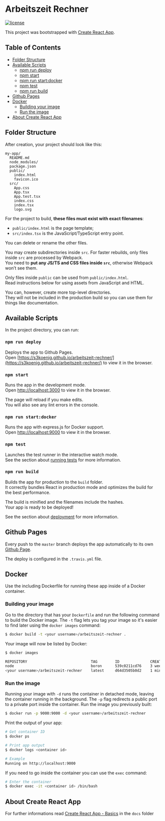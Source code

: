 # Arbeitszeit Rechner

[![license](https://img.shields.io/github/license/s3koenig/arbeitszeit-rechner.svg)]()

This project was bootstrapped with [Create React App](https://github.com/facebookincubator/create-react-app).

## Table of Contents

- [Folder Structure](#folder-structure)
- [Available Scripts](#available-scripts)
  - [npm run deploy](#npm-run-deploy)
  - [npm start](#npm-start)
  - [npm run start:docker](#npm-run-startdocker)
  - [npm test](#npm-test)
  - [npm run build](#npm-run-build)
- [Github Pages](#github-pages)
- [Docker](#docker)
  - [Building your image](#building-your-image)
  - [Run the image](#run-the-image)
- [About Create React App](#about-create-react-app)

## Folder Structure

After creation, your project should look like this:

```
my-app/
  README.md
  node_modules/
  package.json
  public/
    index.html
    favicon.ico
  src/
    App.css
    App.tsx
    App.test.tsx
    index.css
    index.tsx
    logo.svg
```

For the project to build, **these files must exist with exact filenames**:

- `public/index.html` is the page template;
- `src/index.tsx` is the JavaScript/TypeScript entry point.

You can delete or rename the other files.

You may create subdirectories inside `src`. For faster rebuilds, only files inside `src` are processed by Webpack.<br>
You need to **put any JS/TS and CSS files inside `src`**, otherwise Webpack won’t see them.

Only files inside `public` can be used from `public/index.html`.<br>
Read instructions below for using assets from JavaScript and HTML.

You can, however, create more top-level directories.<br>
They will not be included in the production build so you can use them for things like documentation.

## Available Scripts

In the project directory, you can run:

### `npm run deploy`

Deploys the app to Github Pages.<br>
Open [https://s3koenig.github.io/arbeitszeit-rechner/](https://s3koenig.github.io/arbeitszeit-rechner/) to view it in the browser.

### `npm start`

Runs the app in the development mode.<br>
Open [http://localhost:3000](http://localhost:3000) to view it in the browser.

The page will reload if you make edits.<br>
You will also see any lint errors in the console.

### `npm run start:docker`

Runs the app with express.js for Docker support.<br>
Open [http://localhost:9000](http://localhost:9000) to view it in the browser.

### `npm test`

Launches the test runner in the interactive watch mode.<br>
See the section about [running tests](#running-tests) for more information.

### `npm run build`

Builds the app for production to the `build` folder.<br>
It correctly bundles React in production mode and optimizes the build for the best performance.

The build is minified and the filenames include the hashes.<br>
Your app is ready to be deployed!

See the section about [deployment](#deployment) for more information.

## Github Pages

Every push to the `master` branch deploys the app automatically to its own [Github Page](https://s3koenig.github.io/arbeitszeit-rechner/).

The deploy is configured in the `.travis.yml` file.

## Docker

Use the including Dockerfile for running these app inside of a Docker container.

### Building your image

Go to the directory that has your `Dockerfile` and run the following command to build the Docker image. The `-t` flag lets you tag your image so it's easier to find later using the `docker images` command:

```bash
$ docker build -t <your username>/arbeitszeit-rechner .
```

Your image will now be listed by Docker:

```bash
$ docker images

REPOSITORY                             TAG        ID              CREATED
node                                   boron      539c0211cd76    3 weeks ago
<your username>/arbeitszeit-rechner    latest     d64d3505b0d2    1 minute ago
```

### Run the image

Running your image with `-d` runs the container in detached mode, leaving the container running in the background. The `-p` flag redirects a public port to a private port inside the container. Run the image you previously built:

```bash
$ docker run -p 9000:9000 -d <your username>/arbeitszeit-rechner
```

Print the output of your app:

```bash
# Get container ID
$ docker ps

# Print app output
$ docker logs <container id>

# Example
Running on http://localhost:9000
```

If you need to go inside the container you can use the `exec` command:

```bash
# Enter the container
$ docker exec -it <container id> /bin/bash
```

## About Create React App

For further informations read [Create React App - Basics](docs/CreateReactApp_Basics.md) in the `docs` folder
